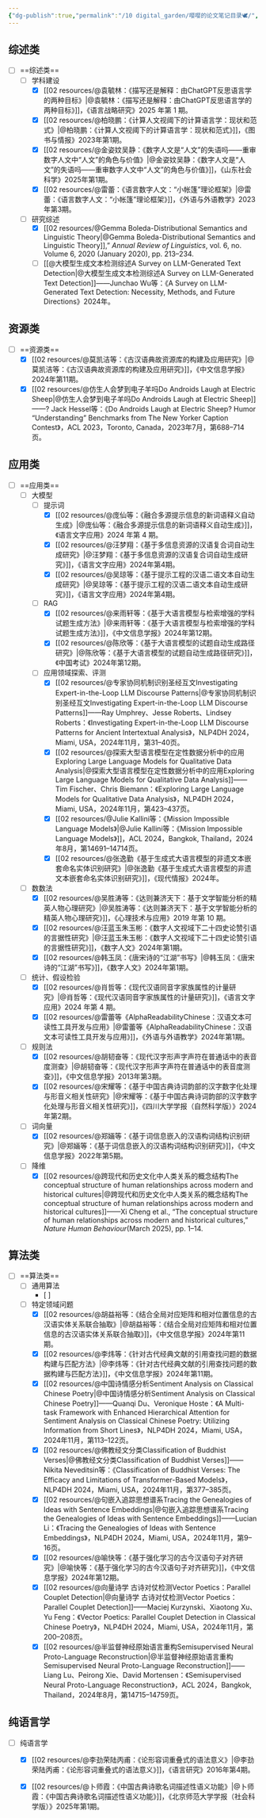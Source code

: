 ```yaml
---
{"dg-publish":true,"permalink":"/10 digital_garden/嘤嘤的论文笔记目录🕊️/","created":"2025-03-01T17:21:45.765+08:00","updated":"2025-03-28T20:55:06.554+08:00"}
---
```


## 综述类
- [ ] ==综述类==
	- [ ] 学科建设
		- [x] [[02 resources/@袁毓林：《描写还是解释：由ChatGPT反思语言学的两种目标》\|@袁毓林：《描写还是解释：由ChatGPT反思语言学的两种目标》]]，《语言战略研究》2025 年第 1 期。
		- [x] [[02 resources/@柏晓鹏：《计算人文视阈下的计算语言学：现状和范式》\|@柏晓鹏：《计算人文视阈下的计算语言学：现状和范式》]]，《图书与情报》2023年第1期。
		- [x] [[02 resources/@金姿妏吴静：《数字人文是“人文”的失语吗——重审数字人文中“人文”的角色与价值》\|@金姿妏吴静：《数字人文是“人文”的失语吗——重审数字人文中“人文”的角色与价值》]]，《山东社会科学》2025年第1期。
		- [x] [[02 resources/@雷蕾：《语言数字人文：“小帐篷”理论框架》\|@雷蕾：《语言数字人文：“小帐篷”理论框架》]]，《外语与外语教学》2023年第3期。
	- [ ] 研究综述
		- [x] [[02 resources/@Gemma Boleda-Distributional Semantics and Linguistic Theory\|@Gemma Boleda-Distributional Semantics and Linguistic Theory]],” _Annual Review of Linguistics_, vol. 6, no. Volume 6, 2020 (January 2020), pp. 213–234.
		- [ ] [[@大模型生成文本检测综述A Survey on LLM-Generated Text Detection\|@大模型生成文本检测综述A Survey on LLM-Generated Text Detection]]——Junchao Wu等：《A Survey on LLM-Generated Text Detection: Necessity, Methods, and Future Directions》2024年。

## 资源类
- [ ] ==资源类==
	- [x] [[02 resources/@莫凯洁等：《古汉语典故资源库的构建及应用研究》\|@莫凯洁等：《古汉语典故资源库的构建及应用研究》]]，《中文信息学报》2024年第11期。
	- [x] [[02 resources/@仿生人会梦到电子羊吗Do Androids Laugh at Electric Sheep\|@仿生人会梦到电子羊吗Do Androids Laugh at Electric Sheep]] ——? Jack Hessel等：《Do Androids Laugh at Electric Sheep? Humor “Understanding” Benchmarks from The New Yorker Caption Contest》，ACL 2023，Toronto, Canada，2023年7月，第688–714页。

## 应用类
- [ ] ==应用类==
	- [ ] 大模型
		- [ ] 提示词
			- [x] [[02 resources/@庞仙等：《融合多源提示信息的新词语释义自动生成》\|@庞仙等：《融合多源提示信息的新词语释义自动生成》]]，《语言文字应用》2024 年第 4 期。
			- [x] [[02 resources/@汪梦翔：《基于多信息资源的汉语复合词自动生成研究》\|@汪梦翔：《基于多信息资源的汉语复合词自动生成研究》]]，《语言文字应用》2024年第4期。
			- [x] [[02 resources/@吴琼等：《基于提示工程的汉语二语文本自动生成研究》\|@吴琼等：《基于提示工程的汉语二语文本自动生成研究》]]，《语言文字应用》2024年第4期。
		- [ ] RAG
			- [x] [[02 resources/@来雨轩等：《基于大语言模型与检索增强的学科试题生成方法》\|@来雨轩等：《基于大语言模型与检索增强的学科试题生成方法》]]，《中文信息学报》2024年第12期。
			- [x] [[02 resources/@陈欣等：《基于大语言模型的试题自动生成路径研究》\|@陈欣等：《基于大语言模型的试题自动生成路径研究》]]，《中国考试》2024年第12期。
		- [ ] 应用领域探索、评测
			- [x] [[02 resources/@专家协同机制识别圣经互文Investigating Expert-in-the-Loop LLM Discourse Patterns\|@专家协同机制识别圣经互文Investigating Expert-in-the-Loop LLM Discourse Patterns]]——Ray Umphrey、Jesse Roberts、Lindsey Roberts：《Investigating Expert-in-the-Loop LLM Discourse Patterns for Ancient Intertextual Analysis》，NLP4DH 2024，Miami, USA，2024年11月，第31–40页。
			- [x] [[02 resources/@探索大型语言模型在定性数据分析中的应用Exploring Large Language Models for Qualitative Data Analysis\|@探索大型语言模型在定性数据分析中的应用Exploring Large Language Models for Qualitative Data Analysis]]——Tim Fischer、Chris Biemann：《Exploring Large Language Models for Qualitative Data Analysis》，NLP4DH 2024，Miami, USA，2024年11月，第423–437页。
			- [x] [[02 resources/@Julie Kallini等：《Mission Impossible Language Models》\|@Julie Kallini等：《Mission Impossible Language Models》]]，ACL 2024，Bangkok, Thailand，2024年8月，第14691–14714页。
			- [x] [[02 resources/@张逸勤《基于生成式大语言模型的非遗文本嵌套命名实体识别研究》\|@张逸勤《基于生成式大语言模型的非遗文本嵌套命名实体识别研究》]]，《现代情报》2024年。
	- [ ] 数数法
		- [x] [[02 resources/@吴胜涛等：《达则兼济天下：基于文学智能分析的精英人物心理研究》\|@吴胜涛等：《达则兼济天下：基于文学智能分析的精英人物心理研究》]]，《心理技术与应用》2019 年第 10 期。
		- [x] [[02 resources/@汪蓝玉朱玉彬：《数字人文视域下二十四史论赞引语的言据性研究》\|@汪蓝玉朱玉彬：《数字人文视域下二十四史论赞引语的言据性研究》]]，《数字人文》2024年第1期。
		- [x] [[02 resources/@韩玉凤：《唐宋诗的“江湖”书写》\|@韩玉凤：《唐宋诗的“江湖”书写》]]，《数字人文》2024年第1期。
	- [ ] 统计、假设检验
		- [x] [[02 resources/@肖哲等：《现代汉语同音字家族属性的计量研究》\|@肖哲等：《现代汉语同音字家族属性的计量研究》]]，《语言文字应用》2024 年第 4 期。
		- [x] [[02 resources/@雷蕾等《AlphaReadabilityChinese：汉语文本可读性工具开发与应用》\|@雷蕾等《AlphaReadabilityChinese：汉语文本可读性工具开发与应用》]]，《外语与外语教学》2024年第1期。
	- [ ] 规则法
		- [x] [[02 resources/@胡韧奋等：《现代汉字形声字声符在普通话中的表音度测查》\|@胡韧奋等：《现代汉字形声字声符在普通话中的表音度测查》]]，《中文信息学报》2013年第3期。
		- [x] [[02 resources/@宋耀等：《基于中国古典诗词韵部的汉字数字化处理与形音义相关性研究》\|@宋耀等：《基于中国古典诗词韵部的汉字数字化处理与形音义相关性研究》]]，《四川大学学报（自然科学版）》2024年第2期。
	- [ ] 词向量
		- [x] [[02 resources/@郑婳等：《基于词信息嵌入的汉语构词结构识别研究》\|@郑婳等：《基于词信息嵌入的汉语构词结构识别研究》]]，《中文信息学报》2022年第5期。
	- [ ] 降维
		- [x] [[02 resources/@跨现代和历史文化中人类关系的概念结构The conceptual structure of human relationships across modern and historical cultures\|@跨现代和历史文化中人类关系的概念结构The conceptual structure of human relationships across modern and historical cultures]]——Xi Cheng et al., “The conceptual structure of human relationships across modern and historical cultures,” _Nature Human Behaviour_(March 2025), pp. 1–14.

## 算法类
- [ ] ==算法类==
	- [ ] 通用算法
		- [ ] 
	- [ ] 特定领域问题
		- [x] [[02 resources/@胡益裕等：《结合全局对应矩阵和相对位置信息的古汉语实体关系联合抽取》\|@胡益裕等：《结合全局对应矩阵和相对位置信息的古汉语实体关系联合抽取》]]，《中文信息学报》2024年第11期。
		- [x] [[02 resources/@李炜等：《针对古代经典文献的引用查找问题的数据构建与匹配方法》\|@李炜等：《针对古代经典文献的引用查找问题的数据构建与匹配方法》]]，《中文信息学报》2024年第11期。
		- [x] [[02 resources/@中国诗情感分析Sentiment Analysis on Classical Chinese Poetry\|@中国诗情感分析Sentiment Analysis on Classical Chinese Poetry]]——Quanqi Du、Veronique Hoste：《A Multi-task Framework with Enhanced Hierarchical Attention for Sentiment Analysis on Classical Chinese Poetry: Utilizing Information from Short Lines》，NLP4DH 2024，Miami, USA，2024年11月，第113–122页。
		- [x] [[02 resources/@佛教经文分类Classification of Buddhist Verses\|@佛教经文分类Classification of Buddhist Verses]]——Nikita Neveditsin等：《Classification of Buddhist Verses: The Efficacy and Limitations of Transformer-Based Models》，NLP4DH 2024，Miami, USA，2024年11月，第377–385页。
		- [x] [[02 resources/@句嵌入追踪思想谱系Tracing the Genealogies of Ideas with Sentence Embeddings\|@句嵌入追踪思想谱系Tracing the Genealogies of Ideas with Sentence Embeddings]]——Lucian Li：《Tracing the Genealogies of Ideas with Sentence Embeddings》，NLP4DH 2024，Miami, USA，2024年11月，第9–16页。
		- [x] [[02 resources/@喻快等：《基于强化学习的古今汉语句子对齐研究》\|@喻快等：《基于强化学习的古今汉语句子对齐研究》]]，《中文信息学报》2024年第12期。
		- [x] [[02 resources/@向量诗学 古诗对仗检测Vector Poetics：Parallel Couplet Detection\|@向量诗学 古诗对仗检测Vector Poetics：Parallel Couplet Detection]]——Maciej Kurzynski、Xiaotong Xu、Yu Feng：《Vector Poetics: Parallel Couplet Detection in Classical Chinese Poetry》，NLP4DH 2024，Miami, USA，2024年11月，第200–208页。
		- [x] [[02 resources/@半监督神经原始语言重构Semisupervised Neural Proto-Language Reconstruction\|@半监督神经原始语言重构Semisupervised Neural Proto-Language Reconstruction]]—— Liang Lu、Peirong Xie、David Mortensen：《Semisupervised Neural Proto-Language Reconstruction》，ACL 2024，Bangkok, Thailand，2024年8月，第14715–14759页。

## 纯语言学
- [ ] 纯语言学
	- [x] [[02 resources/@李劲荣陆丙甫：《论形容词重叠式的语法意义》\|@李劲荣陆丙甫：《论形容词重叠式的语法意义》]]，《语言研究》2016年第4期。
	- [x] [[02 resources/@卜师霞：《中国古典诗歌名词描述性语义功能》\|@卜师霞：《中国古典诗歌名词描述性语义功能》]]，《北京师范大学学报（社会科学版）》2025年第1期。






